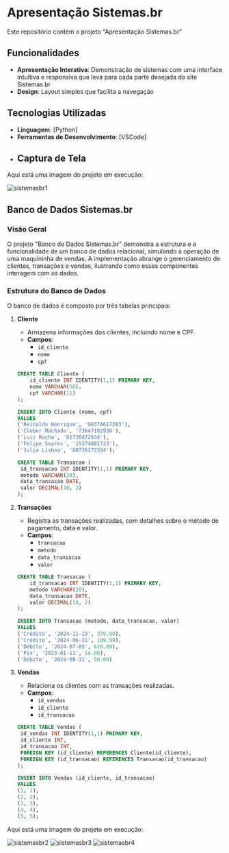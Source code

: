# Apresentação Sistemas.br

Este repositório contém o projeto "Apresentação Sistemas.br"

## Funcionalidades

- **Apresentação Interativa**: Demonstração de sistemas com uma interface intuitiva e responsiva que leva para cada parte desejada do site Sistemas.br
- **Design**: Layout simples que facilita a navegação

## Tecnologias Utilizadas

- **Linguagem**: [Python]
- **Ferramentas de Desenvolvimento**: [VSCode]
- ## Captura de Tela

Aqui está uma imagem do projeto em execução:

![sistemasbr1](https://i.postimg.cc/QdFKk78k/image.png)

## Banco de Dados Sistemas.br

### Visão Geral

O projeto "Banco de Dados Sistemas.br" demonstra a estrutura e a funcionalidade de um banco de dados relacional, simulando a operação de uma maquininha de vendas. A implementação abrange o gerenciamento de clientes, transações e vendas, ilustrando como esses componentes interagem com os dados.

### Estrutura do Banco de Dados

O banco de dados é composto por três tabelas principais:

1. **Cliente**
   - Armazena informações dos clientes, incluindo nome e CPF.
   - **Campos**:
     - `id_cliente` 
     - `nome` 
     - `cpf` 

   ```sql
   CREATE TABLE Cliente (
       id_cliente INT IDENTITY(1,1) PRIMARY KEY,
       nome VARCHAR(50),
       cpf VARCHAR(11)
   );

   INSERT INTO Cliente (nome, cpf)
   VALUES 
   ('Reinaldo Henrique', '98374617283'),
   ('Cleber Machado', '73647182938'),
   ('Luiz Rocha', '81736472634'),
   ('Felipe Soares', '15374881723'),
   ('Julia Lisboa', '88736172334');

   CREATE TABLE Transacao (
    id_transacao INT IDENTITY(1,1) PRIMARY KEY,
    metodo VARCHAR(20),
    data_transacao DATE,
    valor DECIMAL(10, 2)
   );

2. **Transações**
   - Registra as transações realizadas, com detalhes sobre o método de pagamento, data e valor.
   - **Campos**:
     - `transacao` 
     - `metodo` 
     - `data_transacao` 
     - `valor` 

   ```sql
   CREATE TABLE Transacao (
       id_transacao INT IDENTITY(1,1) PRIMARY KEY,
       metodo VARCHAR(20),
       data_transacao DATE,
       valor DECIMAL(10, 2)
   );

   INSERT INTO Transacao (metodo, data_transacao, valor)
   VALUES
   ('Crédito', '2024-11-19', 339.90),
   ('Crédito', '2024-06-21', 109.99),
   ('Débito', '2024-07-05', 619.89),
   ('Pix', '2023-01-11', 14.00),
   ('Débito', '2024-08-31', 50.00)

3. **Vendas**
   - Relaciona os clientes com as transações realizadas.
   - **Campos**:
     - `id_vendas` 
     - `id_cliente` 
     - `id_transacao` 

   ```sql
   CREATE TABLE Vendas (
    id_vendas INT IDENTITY(1,1) PRIMARY KEY,
    id_cliente INT,
    id_transacao INT,
    FOREIGN KEY (id_cliente) REFERENCES Cliente(id_cliente),
    FOREIGN KEY (id_transacao) REFERENCES Transacao(id_transacao)
   );

   INSERT INTO Vendas (id_cliente, id_transacao)
   VALUES
   (1, 1),
   (2, 2),
   (3, 3),
   (4, 4),
   (5, 5);
   
Aqui está uma imagem do projeto em execução:

![sistemasbr2](https://i.postimg.cc/650ssWkS/image.png)
![sistemasbr3](https://i.postimg.cc/NGCJRywQ/image.png)
![sistemasbr4](https://i.postimg.cc/bvYwXVV0/image.png)
